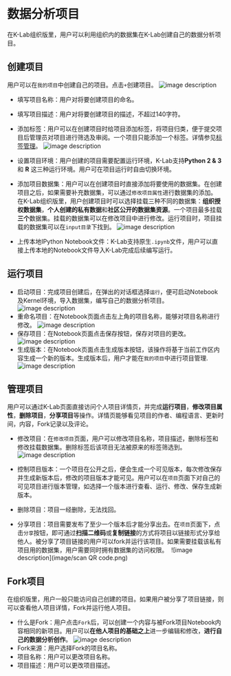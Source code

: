 # 数据分析项目
在K-Lab组织版里，用户可以利用组织内的数据集在K-Lab创建自己的数据分析项目。
## 创建项目
用户可以在`我的项目`中创建自己的项目。点击`+`创建项目。
 ![image description](image/page-project.png)
* 填写项目名称：用户对将要创建项目的命名。
* 填写项目描述：用户对将要创建项目的描述，不超过140字符。
* 添加标签：用户可以在创建项目时给项目添加标签，将项目归类，便于提交项目后管理员对项目进行筛选及审阅。一个项目只能添加一个标签。详情参见[标签管理]()。
  ![image description](image/label.png)

* 设置项目环境：用户创建的项目需要配置运行环境，K-Lab支持**Python 2 & 3** 和 **R** 这三种运行环境。用户可在项目运行时自由切换环境。
* 添加项目数据集：用户可以在创建项目时直接添加将要使用的数据集。在创建项目之后，如果需要补充数据集，可以通过`修改项目属性`进行数据集的添加。
在K-Lab组织版里，用户创建项目时可以选择挂载三种不同的数据集：**组织授权数据集**，**个人创建的私有数据**和**社区公开的数据集资源**。一个项目最多挂载**三个**数据集。挂载的数据集可以在修改项目中进行修改。运行项目时，项目挂载的数据集可以在`input目录`下找到。
  ![image description](image/choose-dataset.png)
* 上传本地IPython Notebook文件：K-Lab支持原生```.ipynb```文件，用户可以直接上传本地的Notebook文件导入K-Lab完成后续编写运行。

## 运行项目
* 启动项目：完成项目创建后，在弹出的对话框选择`运行`，便可启动Notebook及Kernel环境，导入数据集，编写自己的数据分析项目。
  ![image description](image/setup-success.png)
* 重命名项目：在Notebook页面点击左上角的项目名称，能够对项目名称进行修改。
  ![image description](image/name-of-project.png)
* 保存项目：在Notebook页面点击保存按钮，保存对项目的更改。
  ![image description](image/save.png)
* 生成版本：在Notebook页面点击生成版本按钮，该操作将基于当前工作区内容生成一个新的版本。生成版本后，用户才能在`我的项目`中进行项目管理.
  ![image description](image/new-version.png)

## 管理项目
用户可以通过K-Lab页面直接访问个人项目详情页，并完成**运行项目**，**修改项目属性**，**删除项目**，**分享项目**等操作。详情页能够看见项目的作者、编程语言、更新时间，内容，Fork记录以及评论。

* 修改项目：在`修改项目`页面，用户可以修改项目名称，项目描述，删除标签和修改挂载数据集。删除标签后该项目无法被原来的标签筛选到。
  ![image description](image/edit-project.png)

* 控制项目版本：一个项目在公开之后，便会生成一个可见版本，每次修改保存并生成新版本后，修改的项目版本才能可见。用户可以在`项目`页面下对自己的可见项目进行版本管理，如选择一个版本进行查看、运行、修改、保存生成新版本。
* 删除项目：项目一经删除，无法找回。
* 分享项目：项目需要发布了至少一个版本后才能分享出去。在`项目`页面下，点击`分享`按钮，即可通过**扫描二维码**或**复制链接**的方式将项目以链接形式分享给他人。被分享了项目链接的用户可以fork并运行该项目。如果需要挂载该私有项目用的数据集，用户需要同时拥有数据集的访问权限。
  ![image description](image/scan QR code.png)

## Fork项目
在组织版里，用户一般只能访问自己创建的项目。如果用户被分享了项目链接，则可以查看他人项目详情，Fork并运行他人项目。
* 什么是Fork：用户点击`Fork`后，可以创建一个内容与被Fork项目Notebook内容相同的新项目。用户可以**在他人项目的基础之上**进一步编辑和修改，**进行自己的数据分析创作**。
  ![image description](image/how-to-fork.png)
* Fork来源：用户选择Fork的项目名称。
* 项目名称：用户可以更改项目名称。
* 项目描述：用户可以更改项目描述。
